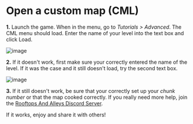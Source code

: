 # Open a custom map (CML)

**1.** Launch the game. When in the menu, go to _Tutorials > Advanced_. The CML menu should load. Enter the name of your level into the text box and click Load.

![image](https://github.com/LoulouNoLegend/CustomMapLoader-RooftopsAndAlleys/assets/40952934/cfcc5947-0222-4d86-b8d4-ad971c5b9981)

**2.** If it doesn't work, first make sure your correctly entered the name of the level. If it was the case and it still doesn't load, try the second text box.

![image](https://github.com/LoulouNoLegend/CustomMapLoader-RooftopsAndAlleys/assets/40952934/074b4b42-b331-4fe9-95d3-4c71cad11b42)

**3.** If it still doesn't work, be sure that your correctly set up your _chunk number_ or that the map cooked correctly. If you really need more help, join the [Rooftops And Alleys Discord Server](https://discord.gg/kHZVQyVWFq).

If it works, enjoy and share it with others!
